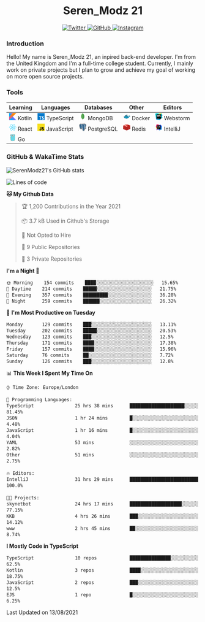 <div align="center">
  <h1>Seren_Modz 21</h1>
  <a href="https://twitter.com/SerenModz21">
    <img alt="Twitter" src="https://img.shields.io/badge/twitter%20-%231DA1F2.svg?&style=for-the-badge&logo=Twitter&logoColor=white">
  </a>
  <a href="https://github.com/SerenModz21">
    <img alt="GitHub" src="https://img.shields.io/badge/github%20-%23121011.svg?&style=for-the-badge&logo=github&logoColor=white">
  </a>
  <a href="https://www.instagram.com/serenmodz21">
    <img alt="Instagram" src="https://img.shields.io/badge/instagram%20-%23E4405F.svg?&style=for-the-badge&logo=Instagram&logoColor=white">
  </a>
</div>

### Introduction

Hello! My name is Seren_Modz 21, an inpired back-end developer. I'm from the United Kingdom and I'm a full-time college student. Currently, I mainly work on private projects but I plan to grow and achieve my goal of working on more open source projects. 

### Tools

 **Learning**                                        | **Languages**                                               | **Databases**                                               | **Other**                                           | **Editors**                                                  
-----------------------------------------------------|-------------------------------------------------------------|-------------------------------------------------------------|-----------------------------------------------------|--------------------------------------------------------------
 <img width="19px" src="./assets/kotlin.svg"> Kotlin | <img width="19px" src="./assets/typescript.svg"> TypeScript | <img width="19px" src="./assets/mongodb.svg"> MongoDB       | <img width="19px" src="./assets/docker.svg"> Docker | <img width="19px" src="./assets/webstorm.svg"> Webstorm      
 <img width="19px" src="./assets/react.svg"> React   | <img width="19px" src="./assets/javascript.svg"> JavaScript | <img width="19px" src="./assets/postgresql.svg"> PostgreSQL | <img width="19px" src="./assets/redis.svg"> Redis   | <img width="19px" src="./assets/intellij-idea.svg"> IntelliJ
 <img width="19px" src="./assets/go.svg"> Go         |                                                             |                                                             |                                                     |                                                                                                               

### GitHub & WakaTime Stats

![SerenModz21's GitHub stats](https://github-readme-stats.vercel.app/api?username=SerenModz21&show_icons=true&theme=dark)

<!--START_SECTION:waka-->
![Lines of code](https://img.shields.io/badge/From%20Hello%20World%20I%27ve%20Written-16083%20lines%20of%20code-blue)

**🐱 My Github Data** 

> 🏆 1,200 Contributions in the Year 2021
 > 
> 📦 3.7 kB Used in Github's Storage 
 > 
> 🚫 Not Opted to Hire
 > 
> 📜 9 Public Repositories 
 > 
> 🔑 3 Private Repositories  
 > 
**I'm a Night 🦉** 

```text
🌞 Morning    154 commits    ████░░░░░░░░░░░░░░░░░░░░░   15.65% 
🌆 Daytime    214 commits    █████░░░░░░░░░░░░░░░░░░░░   21.75% 
🌃 Evening    357 commits    █████████░░░░░░░░░░░░░░░░   36.28% 
🌙 Night      259 commits    ██████░░░░░░░░░░░░░░░░░░░   26.32%

```
📅 **I'm Most Productive on Tuesday** 

```text
Monday       129 commits    ███░░░░░░░░░░░░░░░░░░░░░░   13.11% 
Tuesday      202 commits    █████░░░░░░░░░░░░░░░░░░░░   20.53% 
Wednesday    123 commits    ███░░░░░░░░░░░░░░░░░░░░░░   12.5% 
Thursday     171 commits    ████░░░░░░░░░░░░░░░░░░░░░   17.38% 
Friday       157 commits    ████░░░░░░░░░░░░░░░░░░░░░   15.96% 
Saturday     76 commits     ██░░░░░░░░░░░░░░░░░░░░░░░   7.72% 
Sunday       126 commits    ███░░░░░░░░░░░░░░░░░░░░░░   12.8%

```


📊 **This Week I Spent My Time On** 

```text
⌚︎ Time Zone: Europe/London

💬 Programming Languages: 
TypeScript               25 hrs 38 mins      ████████████████████░░░░░   81.45% 
JSON                     1 hr 24 mins        █░░░░░░░░░░░░░░░░░░░░░░░░   4.48% 
JavaScript               1 hr 16 mins        █░░░░░░░░░░░░░░░░░░░░░░░░   4.04% 
YAML                     53 mins             ░░░░░░░░░░░░░░░░░░░░░░░░░   2.82% 
Other                    51 mins             ░░░░░░░░░░░░░░░░░░░░░░░░░   2.75%

🔥 Editors: 
IntelliJ                 31 hrs 29 mins      █████████████████████████   100.0%

🐱‍💻 Projects: 
skynetbot                24 hrs 17 mins      ███████████████████░░░░░░   77.15% 
KKB                      4 hrs 26 mins       ███░░░░░░░░░░░░░░░░░░░░░░   14.12% 
www                      2 hrs 45 mins       ██░░░░░░░░░░░░░░░░░░░░░░░   8.74%

```

**I Mostly Code in TypeScript** 

```text
TypeScript               10 repos            ███████████████░░░░░░░░░░   62.5% 
Kotlin                   3 repos             ████░░░░░░░░░░░░░░░░░░░░░   18.75% 
JavaScript               2 repos             ███░░░░░░░░░░░░░░░░░░░░░░   12.5% 
EJS                      1 repo              █░░░░░░░░░░░░░░░░░░░░░░░░   6.25%

```



 Last Updated on 13/08/2021
<!--END_SECTION:waka-->
